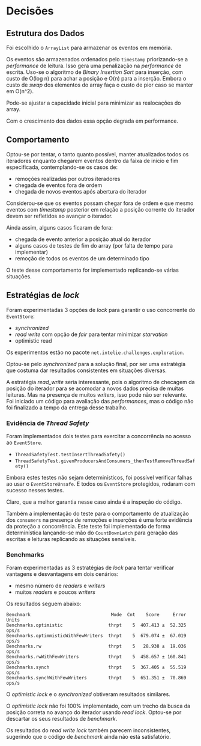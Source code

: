 # Decisões

## Estrutura dos Dados

Foi escolhido o ```ArrayList``` para armazenar os eventos em memória.

Os eventos são armazenados ordenados pelo ```timestamp``` priorizando-se a _performance_ de leitura. Isso gera uma 
penalização na _performance_ de escrita. Uso-se o algoritmo de _Binary Insertion Sort_ para inserção, com custo de 
O(log n) para achar a posição e O(n) para a inserção. Embora o custo de _swap_ dos elementos do array faça o custo de pior caso se manter em O(n^2).

Pode-se ajustar a capacidade inicial para minimizar as realocações do array.

Com o crescimento dos dados essa opção degrada em performance.

## Comportamento

Optou-se por tentar, o tanto quanto possível, manter atualizados todos os iteradores enquanto chegarem eventos dentro da 
faixa de início e fim especificada, contemplando-se os casos de:
* remoções realizadas por outros iteradores
* chegada de eventos fora de ordem
* chegada de novos eventos após abertura do iterador

Considerou-se que os eventos possam chegar fora de ordem e que mesmo eventos com _timestamp_ posterior em relação a 
posição corrente do iterador devem ser refletidos ao avançar o iterador. 

Ainda assim, alguns casos ficaram de fora:
* chegada de evento anterior a posição atual do iterador
* alguns casos de testes de fim do array (por falta de tempo para implementar)
* remoção de todos os eventos de um determinado tipo

O teste desse comportamento for implementado replicando-se várias situações.

## Estratégias de _lock_

Foram experimentadas 3 opções de _lock_ para garantir o uso concorrente do ```EventStore```:
* _synchronized_
* _read write_ com opção de _fair_ para tentar minimizar _starvation_
* optimistic read

Os experimentos estão no pacote `net.intelie.challenges.exploration`.

Optou-se pelo _synchronized_ para a solução final, por ser uma estratégia que costuma dar resultados consistentes em situações diversas.

A estratégia _read_write_ seria interessante, pois o algoritmo de checagem da posição do iterador para se acomodar a 
novos dados precisa de muitas leituras. Mas na presença de muitos _writers_, isso pode não ser relevante.
Foi iniciado um código para avaliação das _performances_, mas o código não foi finalizado a tempo da entrega desse 
trabalho.

### Evidência de _Thread Safety_

Foram implementados dois testes para exercitar a concorrência no acesso ao ```EventStore```.
* `ThreadSafetyTest.testInsertThreadSafety()`
* `ThreadSafetyTest.givenProducersAndConsumers_thenTestRemoveThreadSafety()`

Embora estes testes não sejam determinísticos, foi possível verificar falhas ao usar o ```EventStoreUnsafe```.
E todos os ```EventStore``` protegidos, rodaram com sucesso nesses testes.

Claro, que a melhor garantia nesse caso ainda é a inspeção do código.

Também a implementação do teste para o comportamento de atualização dos ```consumers``` na presença de remoções e 
inserções é uma forte evidência da proteção a concorrência. Este teste foi implementado de forma determinística 
lançando-se mão do ```CountDownLatch``` para geração das escritas e leituras replicando as situações sensíveis.

### Benchmarks

Foram experimentadas as 3 estratégias de _lock_ para tentar verificar vantagens e desvantagens em dois cenários:
* mesmo número de _readers_ e _writers_
* muitos _readers_ e poucos _writers_

Os resultados seguem abaixo:

    Benchmark                              Mode  Cnt    Score     Error  Units
    Benchmarks.optimistic                 thrpt    5  407.413 ±  52.325  ops/s
    Benchmarks.optimmisticWithFewWriters  thrpt    5  679.074 ±  67.019  ops/s
    Benchmarks.rw                         thrpt    5   28.938 ±  19.036  ops/s
    Benchmarks.rwWithFewWriters           thrpt    5  458.657 ± 160.841  ops/s
    Benchmarks.synch                      thrpt    5  367.405 ±  55.519  ops/s
    Benchmarks.synchWithFewWriters        thrpt    5  651.351 ±  70.869  ops/s

O _optimistic lock_ e o _synchronized_ obtiveram resultados similares.
 
O _optimistic lock_ não foi 100% implementado, com um trecho da busca da posição correta no avanço do iterador usando 
_read lock_. Optou-se por descartar os seus resultados de _benchmark_.

Os resultados do _read write lock_ também parecem inconsistentes, sugerindo que o código de _benchmark_ ainda não está 
satisfatório.